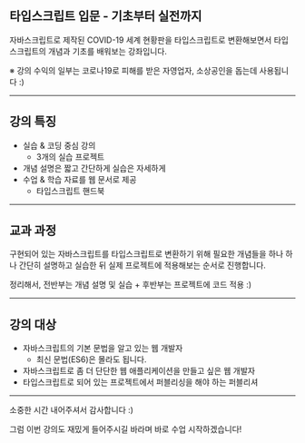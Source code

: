 ## 타입스크립트 입문 - 기초부터 실전까지

자바스크립트로 제작된 COVID-19 세계 현황판을 타입스크립트로 변환해보면서 타입스크립트의 개념과 기초를 배워보는 강좌입니다.

※ 강의 수익의 일부는 코로나19로 피해를 받은 자영업자, 소상공인을 돕는데 사용됩니다 :)

---

## 강의 특징

- 실습 & 코딩 중심 강의
  - 3개의 실습 프로젝트
- 개념 설명은 짧고 간단하게 실습은 자세하게
- 수업 & 학습 자료를 웹 문서로 제공
  - 타입스크립트 핸드북

---

## 교과 과정

구현되어 있는 자바스크립트를 타입스크립트로 변환하기 위해 필요한 개념들을 하나 하나 간단히 설명하고 실습한 뒤 실제 프로젝트에 적용해보는 순서로 진행합니다.

정리해서, 전반부는 개념 설명 및 실습 + 후반부는 프로젝트에 코드 적용 :)

---

## 강의 대상

- 자바스크립트의 기본 문법을 알고 있는 웹 개발자
  - 최신 문법(ES6)은 몰라도 됩니다.
- 자바스크립트로 좀 더 단단한 웹 애플리케이션을 만들고 싶은 웹 개발자
- 타입스크립트로 되어 있는 프로젝트에서 퍼블리싱을 해야 하는 퍼블리셔

---

소중한 시간 내어주셔서 감사합니다 :)

그럼 이번 강의도 재밌게 들어주시길 바라며 바로 수업 시작하겠습니다!
